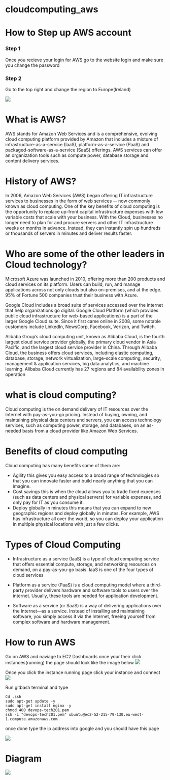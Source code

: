# cloudcomputing_aws

# How to Step up AWS account

### Step 1

Once you recieve your login for AWS go to the website login and make sure you change the password

### Step 2

Go to the top right and change the region to Europe(Ireland)

![](/AWS.png)


# What is AWS?
AWS stands for Amazon Web Services and is a comprehensive, evolving cloud computing platform provided by Amazon that includes a mixture of infrastructure-as-a-service (IaaS), platform-as-a-service (PaaS) and packaged-software-as-a-service (SaaS) offerings. AWS services can offer an organization tools such as compute power, database storage and content delivery services.


# History of AWS?
In 2006, Amazon Web Services (AWS) began offering IT infrastructure services to businesses in the form of web services -- now commonly known as cloud computing. One of the key benefits of cloud computing is the opportunity to replace up-front capital infrastructure expenses with low variable costs that scale with your business. With the Cloud, businesses no longer need to plan for and procure servers and other IT infrastructure weeks or months in advance. Instead, they can instantly spin up hundreds or thousands of servers in minutes and deliver results faster.

# Who are some of the other leaders in Cloud technology?
Microsoft Azure was launched in 2010, offering more than 200 products and cloud services on its platform. Users can build, run, and manage applications across not only clouds but also on-premises, and at the edge. 95% of Fortune 500 companies trust their business with Azure.

Google Cloud includes a broad suite of services accessed over the internet that help organizations go digital. Google Cloud Platform (which provides public cloud infrastructure for web-based applications) is a part of the larger Google Cloud suite. Since it first came online in 2008, some notable customers include LinkedIn, NewsCorp, Facebook, Verizon, and Twitch.

Alibaba Group’s cloud computing unit, known as Alibaba Cloud, is the fourth largest cloud service provider globally, the primary cloud vendor in Asia Pacific, and the largest cloud service provider in China. Through Alibaba Cloud, the business offers cloud services, including elastic computing, database, storage, network virtualization, large-scale computing, security, management & application services, big data analytics, and machine learning.
Alibaba Cloud currently has 27 regions and 84 availability zones in operation


# what is cloud computing?
Cloud computing is the on demand delivery of IT resources over the Internet with pay-as-you-go pricing. Instead of buying, owning, and maintaining physical data centers and servers, you can access technology services, such as computing power, storage, and databases, on an as-needed basis from a cloud provider like Amazon Web Services.


# Benefits of cloud computing
Cloud computing has many benefits some of them are:
- Agility this gives you easy access to a broad range of technologies so that you can innovate faster and build nearly anything that you can imagine.
- Cost savings this is when the cloud allows you to trade fixed expenses (such as data centers and physical servers) for variable expenses, and only pay for IT as you consume it.
- Deploy globally in minutes this means that you can expand to new geographic regions and deploy globally in minutes. For example, AWS has infrastructure all over the world, so you can deploy your application in multiple physical locations with just a few clicks.

# Types of Cloud Computing
- Infrastructure as a service (IaaS) is a type of cloud computing service that offers essential compute, storage, and networking resources on demand, on a pay-as-you-go basis. IaaS is one of the four types of cloud services

- Platform as a service (PaaS) is a cloud computing model where a third-party provider delivers hardware and software tools to users over the internet. Usually, these tools are needed for application development.

- Software as a service (or SaaS) is a way of delivering applications over the Internet—as a service. Instead of installing and maintaining software, you simply access it via the Internet, freeing yourself from complex software and hardware management.

# How to run AWS

Go on AWS and naviage to EC2 Dashboards once your their click instances(running) the page should look like the image below
![](/AWS%20Naviagte.png)

Once you click the instance running page click your instance and connect
![](/Screenshot_20230215_134222.png)

Run gitbash terminal and type 

```
Cd .ssh
sudo apt-get update -y 
sudo apt-get install nginx -y
chmod 400 devops-tech201.pem
ssh -i "devops-tech201.pem" ubuntu@ec2-52-215-79-130.eu-west-1.compute.amazonaws.com
```
once done type the ip address into google and you should have this page

![](/nginx.png)

# Diagram
![](/diagram.png)








